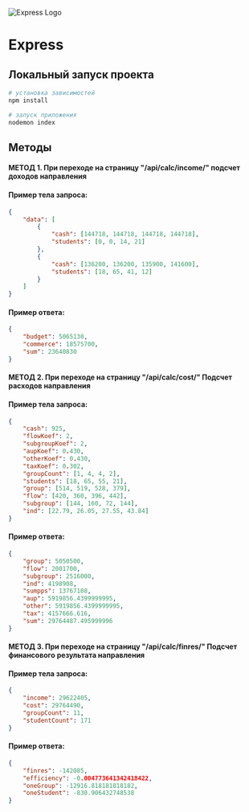 ![Express Logo](https://st.timeweb.com/cloud-static/apps-logo/express.svg)

# Express

## Локальный запуск проекта

```bash
# установка зависимостей
npm install

# запуск приложения
nodemon index
```

## Методы
#### МЕТОД 1. При переходе на страницу "/api/calc/income/" подсчет доходов направления 
#### Пример тела запроса: 
```json
{
    "data": [
        {
            "cash": [144718, 144718, 144718, 144718],
            "students": [0, 0, 14, 21]
        },
        {
            "cash": [136200, 136200, 135900, 141600],
            "students": [18, 65, 41, 12]
        }
    ]
}
```

#### Пример ответа: 
```json
{
    "budget": 5065130,
    "commerce": 18575700,
    "sum": 23640830
}
```

#### МЕТОД 2. При переходе на страницу "/api/calc/cost/" Подсчет расходов направления 
#### Пример тела запроса: 
```json
{
    "cash": 925,
    "flowKoef": 2,
    "subgroupKoef": 2,
    "aupKoef": 0.430,
    "otherKoef": 0.430,
    "taxKoef": 0.302,
    "groupCount": [1, 4, 4, 2],
    "students": [18, 65, 55, 21],
    "group": [514, 519, 528, 379],
    "flow": [420, 360, 396, 442],
    "subgroup": [144, 160, 72, 144],
    "ind": [22.79, 26.05, 27.55, 43.84]
}
```

#### Пример ответа: 
```json
{
    "group": 5050500,
    "flow": 2001700,
    "subgroup": 2516000,
    "ind": 4198908,
    "sumpps": 13767108,
    "aup": 5919856.4399999995,
    "other": 5919856.4399999995,
    "tax": 4157666.616,
    "sum": 29764487.495999996
}
```

#### МЕТОД 3. При переходе на страницу "/api/calc/finres/" Подсчет финансового результата направления 
#### Пример тела запроса: 
```json
{
    "income": 29622405,
    "cost": 29764490,
    "groupCount": 11,
    "studentCount": 171
}
```

#### Пример ответа: 
```json
{
    "finres": -142085,
    "efficiency": -0.004773641342418422,
    "oneGroup": -12916.818181818182,
    "oneStudent": -830.906432748538
}
```
